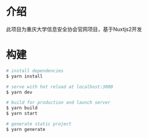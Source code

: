 # 介绍

此项目为重庆大学信息安全协会官网项目，基于Nuxtjs2开发

# 构建

```bash
# install dependencies
$ yarn install

# serve with hot reload at localhost:3000
$ yarn dev

# build for production and launch server
$ yarn build
$ yarn start

# generate static project
$ yarn generate
```
